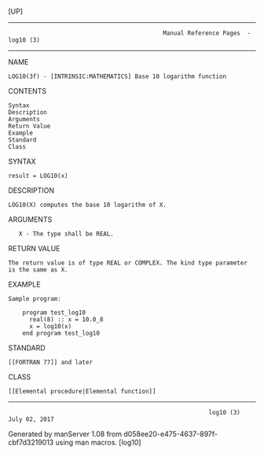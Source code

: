 [UP]

-----------------------------------------------------------------------------------------------------------------------------------
                                                Manual Reference Pages  - log10 (3)
-----------------------------------------------------------------------------------------------------------------------------------
                                                                 
NAME

    LOG10(3f) - [INTRINSIC:MATHEMATICS] Base 10 logarithm function

CONTENTS

    Syntax
    Description
    Arguments
    Return Value
    Example
    Standard
    Class

SYNTAX

    result = LOG10(x)

DESCRIPTION

    LOG10(X) computes the base 10 logarithm of X.

ARGUMENTS

       X - The type shall be REAL.

RETURN VALUE

    The return value is of type REAL or COMPLEX. The kind type parameter is the same as X.

EXAMPLE

    Sample program:

        program test_log10
          real(8) :: x = 10.0_8
          x = log10(x)
        end program test_log10



STANDARD

    [[FORTRAN 77]] and later

CLASS

    [[Elemental procedure|Elemental function]]

-----------------------------------------------------------------------------------------------------------------------------------

                                                             log10 (3)                                                July 02, 2017

Generated by manServer 1.08 from d058ee20-e475-4637-897f-cbf7d3219013 using man macros.
                                                              [log10]
